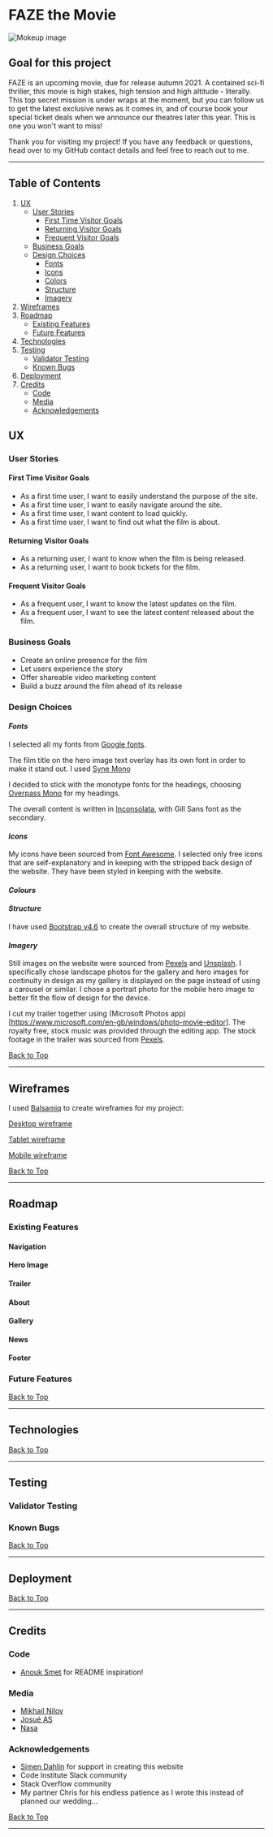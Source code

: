 # **FAZE the Movie**

![Mokeup image]()

## **Goal for this project**

FAZE is an upcoming movie, due for release autumn 2021. A contained sci-fi thriller, this movie is high stakes, high tension and high altitude - literally. This top secret mission is under wraps at the moment, but you can follow us to get the latest exclusive news as it comes in, and of course book your special ticket deals when we announce our theatres later this year. This is one you won't want to miss!

Thank you for visiting my project! If you have any feedback or questions, head over to my GitHub contact details and feel free to reach out to me. 

---
<a></a>

## Table of Contents
1. [UX](#ux)
    * [User Stories](#user-stories)
        * [First Time Visitor Goals](#first-time-visitor-goals)
        * [Returning Visitor Goals](#returning-visitor-goals)
        * [Frequent Visitor Goals](#frequent-visitor-goals)
    * [Business Goals](#business-goals)
    * [Design Choices](#design-choices)
        * [Fonts](#fonts)
        * [Icons](#icons)
        * [Colors](#colors)
        * [Structure](#structure)
        * [Imagery](#imagery)
2. [Wireframes](#wireframes)
3. [Roadmap](#roadmap)
    * [Existing Features](#existing-features)
    * [Future Features](#future-features)
4. [Technologies](#technolgies)
5. [Testing](#testing)
    * [Validator Testing](#validator-testing)
    * [Known Bugs](#known-bugs)
6. [Deployment](#deployment)
7. [Credits](#credits)
    * [Code](#code)
    * [Media](#media)
    * [Acknowledgements](#acknowledgements)

<a name="ux"></a>

## **UX**

<a></a>

### **User Stories**
#### **First Time Visitor Goals**
* As a first time user, I want to easily understand the purpose of the site.
* As a first time user, I want to easily navigate around the site.
* As a first time user, I want content to load quickly.
* As a first time user, I want to find out what the film is about.

#### **Returning Visitor Goals**
* As a returning user, I want to know when the film is being released.
* As a returning user, I want to book tickets for the film.

#### **Frequent Visitor Goals**
* As a frequent user, I want to know the latest updates on the film.
* As a frequent user, I want to see the latest content released about the film.

<a></a>

### **Business Goals**
* Create an online presence for the film
* Let users experience the story
* Offer shareable video marketing content
* Build a buzz around the film ahead of its release

<a></a>

### **Design Choices**
#### *Fonts*
I selected all my fonts from [Google fonts](https://fonts.google.com/).

The film title on the hero image text overlay has its own font in order to make it stand out. I used [Syne Mono](https://fonts.google.com/specimen/Syne+Mono?category=Monospace&preview.text=FAZE&preview.text_type=custom)

I decided to stick with the monotype fonts for the headings, choosing [Overpass Mono](https://fonts.google.com/specimen/Overpass+Mono?category=Monospace&preview.text=ABOUT&preview.text_type=custom) for my headings. 

The overall content is written in [Inconsolata](https://fonts.google.com/specimen/Inconsolata?category=Monospace&preview.text=directed%20by&preview.text_type=custom), with Gill Sans font as the secondary. 

#### *Icons*
My icons have been sourced from [Font Awesome](https://fontawesome.com/). I selected only free icons that are self-explanatory and in keeping with the stripped back design of the website. They have been styled in keeping with the website.
        
#### *Colours*

#### *Structure*

I have used [Bootstrap v4.6](https://getbootstrap.com/) to create the overall structure of my website.

#### *Imagery*

Still images on the website were sourced from [Pexels](https://www.pexels.com/) and [Unsplash](https://unsplash.com/). I specifically chose landscape photos for the gallery and hero images for continuity in design as my gallery is displayed on the page instead of using a carousel or similar. I chose a portrait photo for the mobile hero image to better fit the flow of design for the device.

I cut my trailer together using (Microsoft Photos app)[https://www.microsoft.com/en-gb/windows/photo-movie-editor]. The royalty free, stock music was provided through the editing app. The stock footage in the trailer was sourced from [Pexels](https://www.pexels.com/).

[Back to Top](#table-of-contents)

---

<a name="wireframes"></a>

## **Wireframes**

I used [Balsamiq](https://balsamiq.com/wireframes/) to create wireframes for my project:

<a></a>

[Desktop wireframe]()

<a></a>

[Tablet wireframe]()

<a></a>

[Mobile wireframe]()

[Back to Top](#table-of-contents)

---

<a name="roadmap"></a>

## **Roadmap**

<a></a>

### **Existing Features**

#### Navigation

#### Hero Image

#### Trailer

#### About

#### Gallery

#### News

#### Footer

<a></a>

### **Future Features**

[Back to Top](#table-of-contents)

---

<a name="technologies"></a>

## **Technologies**

[Back to Top](#table-of-contents)

---

<a name="testing"></a>

## **Testing**

<a></a>

### **Validator Testing**

<a></a>

### **Known Bugs**

[Back to Top](#table-of-contents)

---

<a name="deployment"></a>

## **Deployment**

[Back to Top](#table-of-contents)

---

<a name="credits"></a>

## **Credits**

<a></a>

### **Code**

* [Anouk Smet](https://github.com/AnoukSmet/Naturazy) for README inspiration!

<a></a>

### **Media**

* [Mikhail Nilov](https://www.pexels.com/collections/space-astronauts-mars-srn3hh1/)
* [Josué AS](https://unsplash.com/@yehoshuaas)
* [Nasa](https://unsplash.com/@nasa) 

<a></a>

### **Acknowledgements**

* [Simen Dahlin](https://github.com/Eventyret) for support in creating this website
* Code Institute Slack community
* Stack Overflow community
* My partner Chris for his endless patience as I wrote this instead of planned our wedding...

[Back to Top](#table-of-contents)

---
